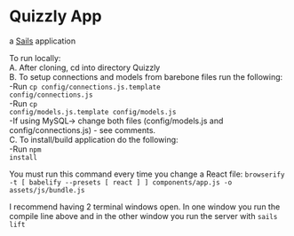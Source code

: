 # Quizzly App

a [Sails](http://sailsjs.org) application

To run locally:<br/>
A. After cloning, cd into directory Quizzly<br/>
B. To setup connections and models from barebone files run the following:<br/>
-Run <code>cp config/connections.js.template config/connections.js</code><br/>
-Run <code>cp config/models.js.template config/models.js</code><br/>
-If using MySQL-> change both files (config/models.js and config/connections.js) - see comments. <br/>
C. To install/build application do the following: </br>
-Run <code>npm install</code><br/>


You must run this command every time you change a React file: `browserify -t [ babelify --presets [ react ] ] components/app.js -o assets/js/bundle.js`

I recommend having 2 terminal windows open.  In one window you run the compile line above and in the other window you run the server with `sails lift`

